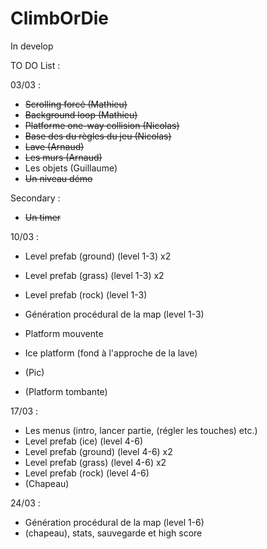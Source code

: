 # ClimbOrDie

In develop

TO DO List :

03/03 :

- ~~Scrolling forcé (Mathieu)~~
- ~~Background loop (Mathieu)~~
- ~~Platforme one-way collision (Nicolas)~~
- ~~Base des du règles du jeu (Nicolas)~~
- ~~Lave (Arnaud)~~
- ~~Les murs (Arnaud)~~
- Les objets (Guillaume)
- ~~Un niveau démo~~

Secondary :

- ~~Un timer~~

10/03 :

- Level prefab (ground) (level 1-3) x2
- Level prefab (grass) (level 1-3) x2
- Level prefab (rock) (level 1-3)

- Génération procédural de la map (level 1-3)

- Platform mouvente
- Ice platform (fond à l'approche de la lave)
- (Pic)
- (Platform tombante)

17/03 :

- Les menus (intro, lancer partie, (régler les touches) etc.)
- Level prefab (ice) (level 4-6)
- Level prefab (ground) (level 4-6) x2
- Level prefab (grass) (level 4-6) x2
- Level prefab (rock) (level 4-6)
- (Chapeau)

24/03 :

- Génération procédural de la map (level 1-6)
- (chapeau), stats, sauvegarde et high score